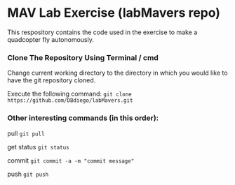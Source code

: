 # MAV Lab Exercise (labMavers repo)

This respository contains the code used in the exercise to make a quadcopter fly autonomously.



### Clone The Repository Using Terminal / cmd
Change current working directory to the directory in which you would like to have the git repository cloned.

Execute the following command:
```git clone https://github.com/DBdiego/labMavers.git```



### Other interesting commands (in this order):

pull    ```git pull```

get status  ```git status```

commit  ```git commit -a -m "commit message"```

push  ```git push```

